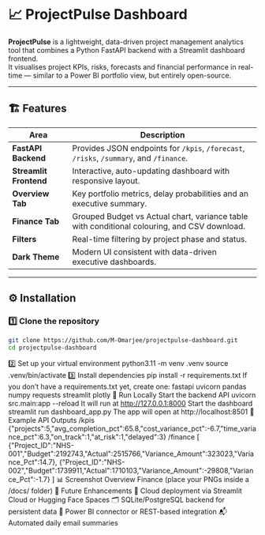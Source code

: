 # 📈 ProjectPulse Dashboard

**ProjectPulse** is a lightweight, data-driven project management analytics tool that combines a Python FastAPI backend with a Streamlit dashboard frontend.  
It visualises project KPIs, risks, forecasts and financial performance in real-time — similar to a Power BI portfolio view, but entirely open-source.

---

## 🏗️ Features

| Area | Description |
|------|--------------|
| **FastAPI Backend** | Provides JSON endpoints for `/kpis`, `/forecast`, `/risks`, `/summary`, and `/finance`. |
| **Streamlit Frontend** | Interactive, auto-updating dashboard with responsive layout. |
| **Overview Tab** | Key portfolio metrics, delay probabilities and an executive summary. |
| **Finance Tab** | Grouped Budget vs Actual chart, variance table with conditional colouring, and CSV download. |
| **Filters** | Real-time filtering by project phase and status. |
| **Dark Theme** | Modern UI consistent with data-driven executive dashboards. |

---

## ⚙️ Installation

### 1️⃣ Clone the repository
```bash
git clone https://github.com/M-Omarjee/projectpulse-dashboard.git
cd projectpulse-dashboard
```
2️⃣ Set up your virtual environment
python3.11 -m venv .venv
source .venv/bin/activate
3️⃣ Install dependencies
pip install -r requirements.txt
If you don’t have a requirements.txt yet, create one:
fastapi
uvicorn
pandas
numpy
requests
streamlit
plotly
🚀 Run Locally
Start the backend API
uvicorn src.main:app --reload
It will run at http://127.0.0.1:8000
Start the dashboard
streamlit run dashboard_app.py
The app will open at http://localhost:8501
🧮 Example API Outputs
/kpis
{"projects":5,"avg_completion_pct":65.8,"cost_variance_pct":-6.7,"time_variance_pct":6.3,"on_track":1,"at_risk":1,"delayed":3}
/finance
[
  {"Project_ID":"NHS-001","Budget":2192743,"Actual":2515766,"Variance_Amount":323023,"Variance_Pct":14.7},
  {"Project_ID":"NHS-002","Budget":1739911,"Actual":1710103,"Variance_Amount":-29808,"Variance_Pct":-1.7}
]
📊 Screenshot
Overview	Finance
(place your PNGs inside a /docs/ folder)
🧠 Future Enhancements
🔄 Cloud deployment via Streamlit Cloud or Hugging Face Spaces
🗂️ SQLite/PostgreSQL backend for persistent data
🧩 Power BI connector or REST-based integration
📬 Automated daily email summaries